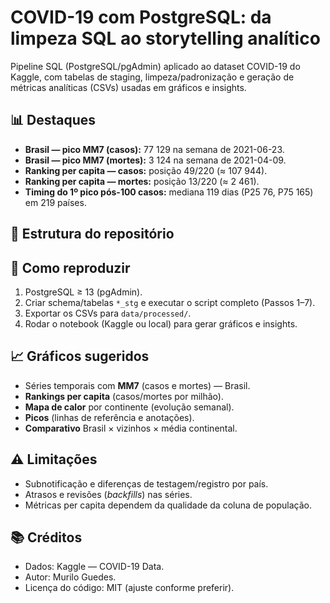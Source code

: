 # COVID-19 com PostgreSQL: da limpeza SQL ao storytelling analítico

Pipeline SQL (PostgreSQL/pgAdmin) aplicado ao dataset COVID-19 do Kaggle, com tabelas de staging, limpeza/padronização e geração de métricas analíticas (CSVs) usadas em gráficos e insights.

## 📊 Destaques
- **Brasil — pico MM7 (casos):** 77 129 na semana de 2021-06-23.
- **Brasil — pico MM7 (mortes):** 3 124 na semana de 2021-04-09.
- **Ranking per capita — casos:** posição 49/220 (≈ 107 944).
- **Ranking per capita — mortes:** posição 13/220 (≈ 2 461).
- **Timing do 1º pico pós-100 casos:** mediana 119 dias (P25 76, P75 165) em 219 países.

## 📂 Estrutura do repositório

## 🚀 Como reproduzir
1. PostgreSQL ≥ 13 (pgAdmin).
2. Criar schema/tabelas `*_stg` e executar o script completo (Passos 1–7).
3. Exportar os CSVs para `data/processed/`.
4. Rodar o notebook (Kaggle ou local) para gerar gráficos e insights.

## 📈 Gráficos sugeridos
- Séries temporais com **MM7** (casos e mortes) — Brasil.
- **Rankings per capita** (casos/mortes por milhão).
- **Mapa de calor** por continente (evolução semanal).
- **Picos** (linhas de referência e anotações).
- **Comparativo** Brasil × vizinhos × média continental.

## ⚠️ Limitações
- Subnotificação e diferenças de testagem/registro por país.
- Atrasos e revisões (*backfills*) nas séries.
- Métricas per capita dependem da qualidade da coluna de população.

## 📚 Créditos
- Dados: Kaggle — COVID-19 Data.
- Autor: Murilo Guedes.
- Licença do código: MIT (ajuste conforme preferir).

